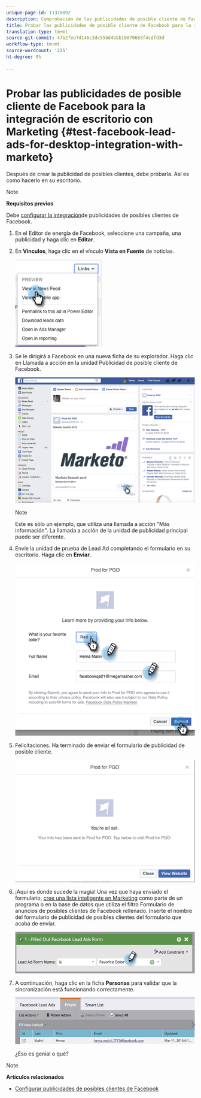 ```yaml
---
unique-page-id: 11370892
description: Comprobación de las publicidades de posible cliente de Facebook para la integración de escritorio con Marketing - Documentos de marketing - Documentación del producto
title: Probar las publicidades de posible cliente de Facebook para la integración de escritorio con Marketing
translation-type: tm+mt
source-git-commit: 47b2fee7d146c3dc558d4bbb10070683f4cdfd3d
workflow-type: tm+mt
source-wordcount: '225'
ht-degree: 0%

---
```



# Probar las publicidades de posible cliente de Facebook para la integración de escritorio con Marketing {#test-facebook-lead-ads-for-desktop-integration-with-marketo}

Después de crear la publicidad de posibles clientes, debe probarla. Así es como hacerlo en su escritorio.

>[!NOTE]
>
>**Requisitos previos**
>
>Debe [configurar la integración](set-up-facebook-lead-ads.md)de publicidades de posibles clientes de Facebook.

1. En el Editor de energía de Facebook, seleccione una campaña, una publicidad y haga clic en **Editar**.
1. En **Vínculos**, haga clic en el vínculo **Vista en Fuente** de noticias.

   ![](assets/image2016-5-13-14-3a35-3a36.png)

1. Se le dirigirá a Facebook en una nueva ficha de su explorador. Haga clic en Llamada a acción en la unidad Publicidad de posible cliente de Facebook.

   ![](assets/image2016-5-13-14-3a42-3a45.png)

   >[!NOTE]
   >
   >Este es sólo un ejemplo, que utiliza una llamada a acción &quot;Más información&quot;. La llamada a acción de la unidad de publicidad principal puede ser diferente.

1. Envíe la unidad de prueba de Lead Ad completando el formulario en su escritorio. Haga clic en **Enviar**.

   ![](assets/image2016-5-13-14-3a47-3a43.png)

1. Felicitaciones. Ha terminado de enviar el formulario de publicidad de posible cliente.

   ![](assets/image2016-5-13-14-3a52-3a57.png)

1. ¡Aquí es donde sucede la magia! Una vez que haya enviado el formulario, [cree una lista inteligente en Marketing](../../../product-docs/core-marketo-concepts/smart-lists-and-static-lists/creating-a-smart-list/create-a-smart-list.md) como parte de un programa o en la base de datos que utiliza el filtro Formulario de anuncios de posibles clientes de Facebook rellenado. Inserte el nombre del formulario de publicidad de posibles clientes del formulario que acaba de enviar.

   ![](assets/image2016-3-11-8-3a59-3a34-1.png)

1. A continuación, haga clic en la ficha **Personas** para validar que la sincronización está funcionando correctamente.

   ![](assets/people.png)

   ¿Eso es genial o qué?

>[!NOTE]
>
>**Artículos relacionados**
>
>* [Configurar publicidades de posibles clientes de Facebook](set-up-facebook-lead-ads.md)

>




